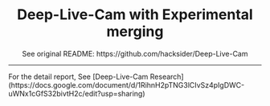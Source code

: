 <h1 align="center">Deep-Live-Cam with Experimental merging</h1>

<p align="center">
  See original README: https://github.com/hacksider/Deep-Live-Cam
</p>
<hr>

<p align="left">
For the detail report, See [Deep-Live-Cam Research](https://docs.google.com/document/d/1RihnH2pTNG3lCIvSz4pIgDWC-uWNx1cGfS32bivtH2c/edit?usp=sharing)
</p>